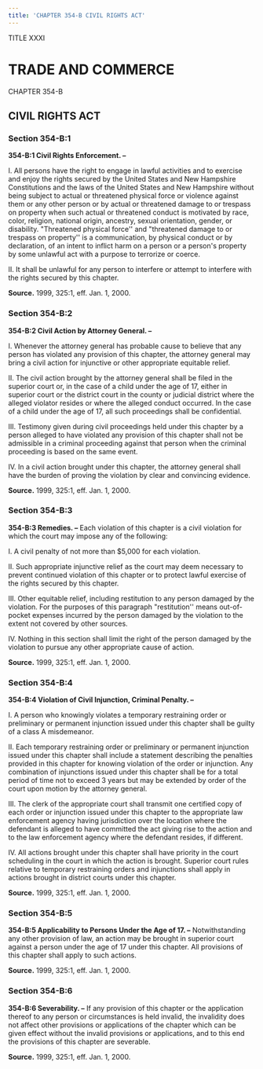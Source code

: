 ```yaml
---
title: 'CHAPTER 354-B CIVIL RIGHTS ACT'
---
```


TITLE XXXI
                                             
TRADE AND COMMERCE
==================

CHAPTER 354-B
                                             
CIVIL RIGHTS ACT
----------------

### Section 354-B:1

 **354-B:1 Civil Rights Enforcement. –**
                                             
 I. All persons have the right to engage in lawful activities and to
exercise and enjoy the rights secured by the United States and New
Hampshire Constitutions and the laws of the United States and New
Hampshire without being subject to actual or threatened physical force
or violence against them or any other person or by actual or threatened
damage to or trespass on property when such actual or threatened conduct
is motivated by race, color, religion, national origin, ancestry, sexual
orientation, gender, or disability. "Threatened physical force'' and
"threatened damage to or trespass on property'' is a communication, by
physical conduct or by declaration, of an intent to inflict harm on a
person or a person's property by some unlawful act with a purpose to
terrorize or coerce.
                                             
 II. It shall be unlawful for any person to interfere or attempt to
interfere with the rights secured by this chapter.

**Source.** 1999, 325:1, eff. Jan. 1, 2000.

### Section 354-B:2

 **354-B:2 Civil Action by Attorney General. –**
                                             
 I. Whenever the attorney general has probable cause to believe that
any person has violated any provision of this chapter, the attorney
general may bring a civil action for injunctive or other appropriate
equitable relief.
                                             
 II. The civil action brought by the attorney general shall be filed
in the superior court or, in the case of a child under the age of 17,
either in superior court or the district court in the county or judicial
district where the alleged violator resides or where the alleged conduct
occurred. In the case of a child under the age of 17, all such
proceedings shall be confidential.
                                             
 III. Testimony given during civil proceedings held under this
chapter by a person alleged to have violated any provision of this
chapter shall not be admissible in a criminal proceeding against that
person when the criminal proceeding is based on the same event.
                                             
 IV. In a civil action brought under this chapter, the attorney
general shall have the burden of proving the violation by clear and
convincing evidence.

**Source.** 1999, 325:1, eff. Jan. 1, 2000.

### Section 354-B:3

 **354-B:3 Remedies. –** Each violation of this chapter is a civil
violation for which the court may impose any of the following:
                                             
 I. A civil penalty of not more than 
                                             $5,000 for each violation.
                                             
 II. Such appropriate injunctive relief as the court may deem
necessary to prevent continued violation of this chapter or to protect
lawful exercise of the rights secured by this chapter.
                                             
 III. Other equitable relief, including restitution to any person
damaged by the violation. For the purposes of this paragraph
"restitution'' means out-of-pocket expenses incurred by the person
damaged by the violation to the extent not covered by other sources.
                                             
 IV. Nothing in this section shall limit the right of the person
damaged by the violation to pursue any other appropriate cause of
action.

**Source.** 1999, 325:1, eff. Jan. 1, 2000.

### Section 354-B:4

 **354-B:4 Violation of Civil Injunction, Criminal Penalty. –**
                                             
 I. A person who knowingly violates a temporary restraining order or
preliminary or permanent injunction issued under this chapter shall be
guilty of a class A misdemeanor.
                                             
 II. Each temporary restraining order or preliminary or permanent
injunction issued under this chapter shall include a statement
describing the penalties provided in this chapter for knowing violation
of the order or injunction. Any combination of injunctions issued under
this chapter shall be for a total period of time not to exceed 3 years
but may be extended by order of the court upon motion by the attorney
general.
                                             
 III. The clerk of the appropriate court shall transmit one certified
copy of each order or injunction issued under this chapter to the
appropriate law enforcement agency having jurisdiction over the location
where the defendant is alleged to have committed the act giving rise to
the action and to the law enforcement agency where the defendant
resides, if different.
                                             
 IV. All actions brought under this chapter shall have priority in
the court scheduling in the court in which the action is brought.
Superior court rules relative to temporary restraining orders and
injunctions shall apply in actions brought in district courts under this
chapter.

**Source.** 1999, 325:1, eff. Jan. 1, 2000.

### Section 354-B:5

 **354-B:5 Applicability to Persons Under the Age of 17. –**
Notwithstanding any other provision of law, an action may be brought in
superior court against a person under the age of 17 under this chapter.
All provisions of this chapter shall apply to such actions.

**Source.** 1999, 325:1, eff. Jan. 1, 2000.

### Section 354-B:6

 **354-B:6 Severability. –** If any provision of this chapter or the
application thereof to any person or circumstances is held invalid, the
invalidity does not affect other provisions or applications of the
chapter which can be given effect without the invalid provisions or
applications, and to this end the provisions of this chapter are
severable.

**Source.** 1999, 325:1, eff. Jan. 1, 2000.
